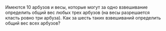 Имеются 10  арбузов  и  весы,  которые  могут  за  одно взвешивание определить общий вес любых трех арбузов (на весы разрешается класть ровно три арбуза). Как за шесть таких взвешиваний определить общий вес всех арбузов?